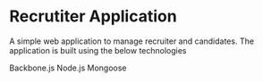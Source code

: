 Recrutiter Application
======================

A simple web application to manage recruiter and candidates.
The application is built using the below technologies

Backbone.js
Node.js
Mongoose
